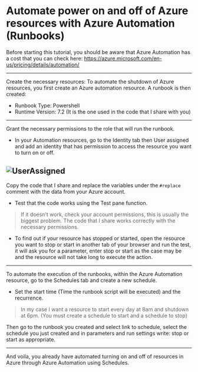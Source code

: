 # Automate power on and off of Azure resources with Azure Automation (Runbooks)
 Before starting this tutorial, you should be aware that Azure Automation has a cost that you can check here: https://azure.microsoft.com/en-us/pricing/details/automation/

-----------------------

Create the necessary resources:
 To automate the shutdown of Azure resources, you first create an Azure automation resource. A runbook is then created:
  * Runbook Type: Powershell
  * Runtime Version: 7.2 (It is the one used in the code that I share with you)

-----------------------

Grant the necessary permissions to the role that will run the runbook.
* In your Automation resources, go to the Identity tab then User assigned and add an identity that has permission to access the resource you want to turn on or off.

![UserAssigned](https://github.com/L3C74M0/AzureAutomation/assets/47828446/5b7aa8c5-09bd-436a-80e0-1c976b9ba625)
-----------------------

Copy the code that I share and replace the variables under the `#replace` comment with the data from your Azure account.

* Test that the code works using the Test pane function.
> If it doesn't work, check your account permissions, this is usually the biggest problem. The code that I share works correctly with the necessary permissions.

* To find out if your resource has stopped or started, open the resource you want to stop or start in another tab of your browser and run the test, it will ask you for a parameter, enter stop or start as the case may be and the resource will not take long to execute the action.

-----------------------

To automate the execution of the runbooks, within the Azure Automation resource, go to the Schedules tab and create a new schedule.

* Set the start time (Time the runbook script will be executed) and the recurrence.

> In my case I want a resource to start every day at 8am and shutdown at 6pm. (You must create a schedule to start and a schedule to stop)

Then go to the runbook you created and select link to schedule, select the schedule you just created and in parameters and run settings write: stop or start as appropriate.

-----------------------

And voila, you already have automated turning on and off of resources in Azure through Azure Automation using Schedules.
 
